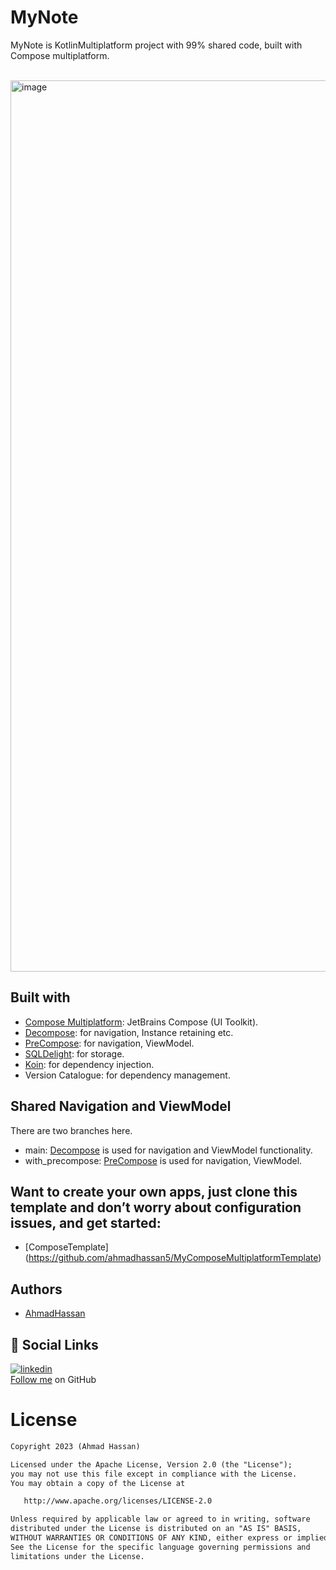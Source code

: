 # MyNote

MyNote is KotlinMultiplatform project with 99% shared code, built with Compose multiplatform. 
<br>
<br>

<img width="1426" alt="image" src="https://user-images.githubusercontent.com/63135934/228619614-9917a17d-c4cf-40dc-96e2-74156537b3e3.png">

## Built with

- [Compose Multiplatform](https://github.com/JetBrains/compose-multiplatform): JetBrains Compose (UI Toolkit).
- [Decompose](https://github.com/arkivanov/Decompose): for navigation, Instance retaining etc.
- [PreCompose](https://github.com/Tlaster/PreCompose): for navigation, ViewModel.
- [SQLDelight](https://github.com/cashapp/sqldelight): for storage.
- [Koin](https://github.com/InsertKoinIO/koin): for dependency injection.
- Version Catalogue: for dependency management.

## Shared Navigation and ViewModel
There are two branches here.
- main: [Decompose](https://github.com/arkivanov/Decompose) is used for navigation and ViewModel functionality.
- with_precompose: [PreCompose](https://github.com/Tlaster/PreCompose) is used for navigation, ViewModel.

## Want to create your own apps, just clone this template and don’t worry about configuration issues, and get started:
- [ComposeTemplate] (https://github.com/ahmadhassan5/MyComposeMultiplatformTemplate)

## Authors

- [AhmadHassan](https://github.com/ahmadhassan5)

## 🔗 Social Links
[![linkedin](https://img.shields.io/badge/linkedin-0A66C2?style=for-the-badge&logo=linkedin&logoColor=white)](https://www.linkedin.com/in/ahmad-hassan5/) 
<br>
[Follow me](https://github.com/ahmadhassan5) on GitHub

# License
```xml
Copyright 2023 (Ahmad Hassan)

Licensed under the Apache License, Version 2.0 (the "License");
you may not use this file except in compliance with the License.
You may obtain a copy of the License at

   http://www.apache.org/licenses/LICENSE-2.0

Unless required by applicable law or agreed to in writing, software
distributed under the License is distributed on an "AS IS" BASIS,
WITHOUT WARRANTIES OR CONDITIONS OF ANY KIND, either express or implied.
See the License for the specific language governing permissions and
limitations under the License.
```
